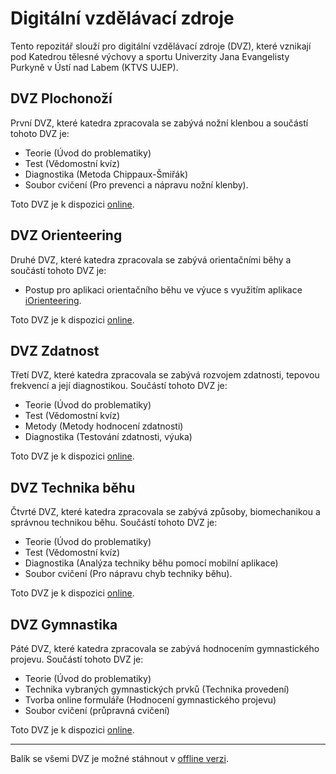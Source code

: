 # Digitální vzdělávací zdroje

Tento repozitář slouží pro digitální vzdělávací zdroje (DVZ), které vznikají pod Katedrou tělesné výchovy a sportu Univerzity Jana Evangelisty Purkyně v Ústí nad Labem (KTVS UJEP).

## DVZ Plochonoží

První DVZ, které katedra zpracovala se zabývá nožní klenbou a součástí tohoto DVZ je:

- Teorie (Úvod do problematiky)
- Test (Vědomostní kvíz)
- Diagnostika (Metoda Chippaux-Šmiřák)
- Soubor cvičení (Pro prevenci a nápravu nožní klenby).

Toto DVZ je k dispozici [online](https://heidler.github.io/dvz/plochonozi/).

## DVZ Orienteering

Druhé DVZ, které katedra zpracovala se zabývá orientačními běhy a součástí tohoto DVZ je:

- Postup pro aplikaci orientačního běhu ve výuce s využitím aplikace [iOrienteering](http://www.iorienteering.com).

Toto DVZ je k dispozici [online](https://heidler.github.io/dvz/orienteering/).

## DVZ Zdatnost

Třetí DVZ, které katedra zpracovala se zabývá rozvojem zdatnosti, tepovou frekvencí a její diagnostikou. Součástí tohoto DVZ je:

- Teorie (Úvod do problematiky)
- Test (Vědomostní kvíz)
- Metody (Metody hodnocení zdatnosti)
- Diagnostika (Testování zdatnosti, výuka)

Toto DVZ je k dispozici [online](https://heidler.github.io/dvz/zdatnost/).

## DVZ Technika běhu

Čtvrté DVZ, které katedra zpracovala se zabývá způsoby, biomechanikou a správnou technikou běhu. Součástí tohoto DVZ je:

- Teorie (Úvod do problematiky)
- Test (Vědomostní kvíz)
- Diagnostika (Analýza techniky běhu pomocí mobilní aplikace)
- Soubor cvičení (Pro nápravu chyb techniky běhu).

Toto DVZ je k dispozici [online](https://heidler.github.io/dvz/atletika/).

## DVZ Gymnastika

Páté DVZ, které katedra zpracovala se zabývá hodnocením gymnastického projevu. Součástí tohoto DVZ je:

- Teorie (Úvod do problematiky)
- Technika vybraných gymnastických prvků (Technika provedení)
- Tvorba online formuláře (Hodnocení gymnastického projevu)
- Soubor cvičení (průpravná cvičení)

Toto DVZ je k dispozici [online](https://heidler.github.io/dvz/gymnastika/).

---

Balík se všemi DVZ je možné stáhnout v [offline verzi](https://github.com/heidler/dvz/releases).